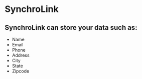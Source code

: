 # SynchroLink
## SynchroLink can store your data such as:
- Name
- Email
- Phone
- Address
- City
- State
- Zipcode
